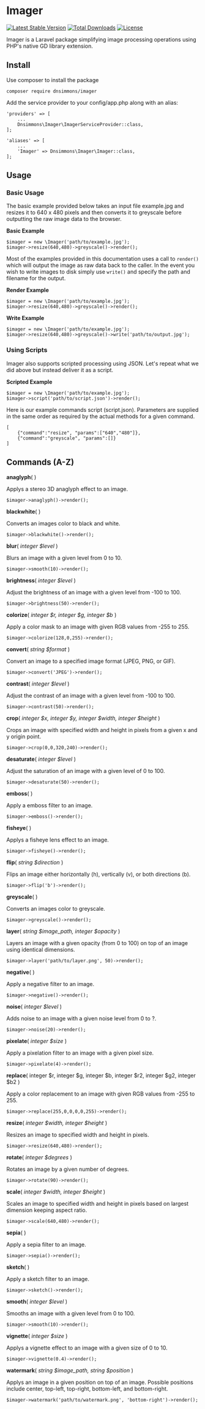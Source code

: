 # Imager

[![Latest Stable Version](https://poser.pugx.org/dnsimmons/imager/v/stable)](https://packagist.org/packages/dnsimmons/imager)
[![Total Downloads](https://poser.pugx.org/dnsimmons/imager/downloads)](https://packagist.org/packages/dnsimmons/imager)
[![License](https://poser.pugx.org/dnsimmons/imager/license)](https://packagist.org/packages/dnsimmons/imager)

Imager is a Laravel package simplifying image processing operations using PHP's native GD library extension.

## Install

Use composer to install the package

	composer require dnsimmons/imager

Add the service provider to your config/app.php along with an alias:

    'providers' => [
		...
        Dnsimmons\Imager\ImagerServiceProvider::class,
	];

    'aliases' => [
		...
	    'Imager' => Dnsimmons\Imager\Imager::class,	
	];

## Usage

### Basic Usage

The basic example provided below takes an input file example.jpg and resizes it to 640 x 480 pixels and then converts it to greyscale before outputting the raw image data to the browser.

**Basic Example**

	$imager = new \Imager('path/to/example.jpg');
	$imager->resize(640,480)->greyscale()->render();


Most of the examples provided in this documentation uses a call to `render()` which will output the image as raw data back to the caller. In the event you wish to write images to disk simply use `write()` and specify the path and filename for the output.

**Render Example**

	$imager = new \Imager('path/to/example.jpg');
	$imager->resize(640,480)->greyscale()->render();

**Write Example**

	$imager = new \Imager('path/to/example.jpg');
	$imager->resize(640,480)->greyscale()->write('path/to/output.jpg');

### Using Scripts

Imager also supports scripted processing using JSON. Let's repeat what we did above but instead deliver it as a script.

**Scripted Example**

	$imager = new \Imager('path/to/example.jpg');
	$imager->script('path/to/script.json')->render();

Here is our example commands script (script.json). Parameters are supplied in the same order as required by the actual methods for a given command.

	[
		{"command":"resize", "params":["640","480"]},
		{"command":"greyscale", "params":[]}
	]

## Commands (A-Z)

**anaglyph**( )

Applys a stereo 3D anaglyph effect to an image.

	$imager->anaglyph()->render();


**blackwhite**( )

Converts an images color to black and white.

	$imager->blackwhite()->render();

**blur**( *integer $level* )

Blurs an image with a given level from 0 to 10.

	$imager->smooth(10)->render();

**brightness**( *integer $level* )

Adjust the brightness of an image with a given level from -100 to 100.

	$imager->brightness(50)->render();





**colorize**( *integer $r, integer $g, integer $b* )

Apply a color mask to an image with given RGB values from -255 to 255.

	$imager->colorize(128,0,255)->render();

**convert**( *string $format* )

Convert an image to a specified image format (JPEG, PNG, or GIF).

	$imager->convert('JPEG')->render();

**contrast**( *integer $level* )

Adjust the contrast of an image with a given level from -100 to 100.

	$imager->contrast(50)->render();

**crop**( *integer $x, integer $y, integer $width, integer $height* )

Crops an image with specified width and height in pixels from a given x and y origin point.

	$imager->crop(0,0,320,240)->render();


**desaturate**( *integer $level* )

Adjust the saturation of an image with a given level of 0 to 100.

	$imager->desaturate(50)->render();


**emboss**( )

Apply a emboss filter to an image.

	$imager->emboss()->render();

**fisheye**( )

Applys a fisheye lens effect to an image.

	$imager->fisheye()->render();

**flip**( *string $direction* )

Flips an image either horizontally (h), vertically (v), or both directions (b).

	$imager->flip('b')->render();

**greyscale**( )

Converts an images color to greyscale.

	$imager->greyscale()->render();

**layer**( *string $image_path, integer $opacity* )

Layers an image with a given opacity (from 0 to 100) on top of an image using identical dimensions.

	$imager->layer('path/to/layer.png', 50)->render();

**negative**( )

Apply a negative filter to an image.

	$imager->negative()->render();


**noise**( *integer $level* )

Adds noise to an image with a given noise level from 0 to ?.

	$imager->noise(20)->render();

**pixelate**( *integer $size* )

Apply a pixelation filter to an image with a given pixel size.

	$imager->pixelate(4)->render();

**replace**( integer $r, integer $g, integer $b, integer $r2, integer $g2, integer $b2 )

Apply a color replacement to an image with given RGB values from -255 to 255.

	$imager->replace(255,0,0,0,0,255)->render();

**resize**( *integer $width, integer $height* )

Resizes an image to specified width and height in pixels.

	$imager->resize(640,480)->render();

**rotate**( *integer $degrees* )

Rotates an image by a given number of degrees.

	$imager->rotate(90)->render();

**scale**( *integer $width, integer $height* )

Scales an image to specified width and height in pixels based on largest dimension keeping aspect ratio.

	$imager->scale(640,480)->render();

**sepia**( )

Apply a sepia filter to an image.

	$imager->sepia()->render();

**sketch**( )

Apply a sketch filter to an image.

	$imager->sketch()->render();

**smooth**( *integer $level* )

Smooths an image with a given level from 0 to 100.

	$imager->smooth(10)->render();

**vignette**( *integer $size* )

Applys a vignette effect to an image with a given size of 0 to 10.

	$imager->vignette(0.4)->render();

**watermark**( *string $image_path, string $position* )

Applys an image in a given position on top of an image. Possible positions include center, top-left, top-right, bottom-left, and bottom-right.

	$imager->watermark('path/to/watermark.png', 'bottom-right')->render();

